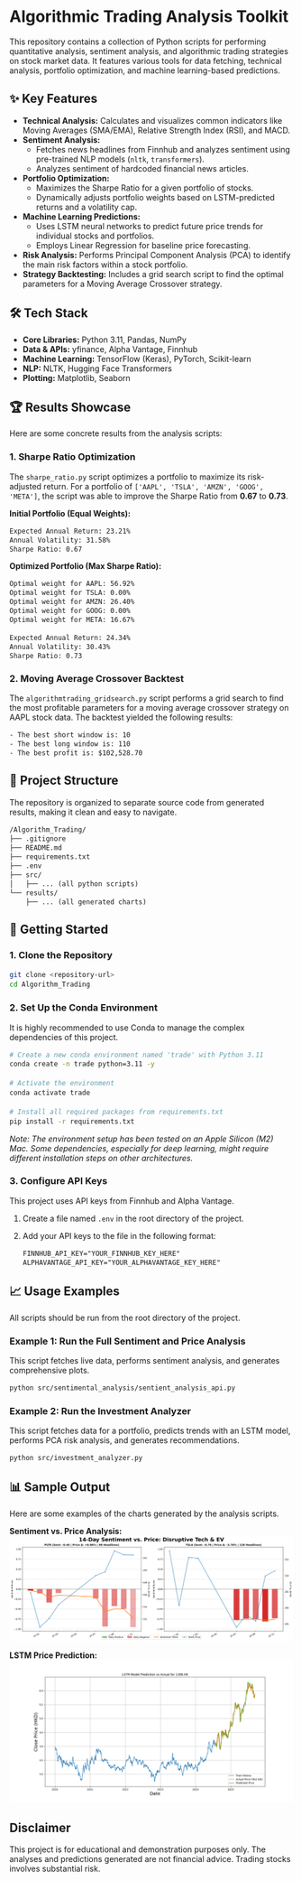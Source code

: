 # Algorithmic Trading Analysis Toolkit

This repository contains a collection of Python scripts for performing quantitative analysis, sentiment analysis, and algorithmic trading strategies on stock market data. It features various tools for data fetching, technical analysis, portfolio optimization, and machine learning-based predictions.

## ✨ Key Features

- **Technical Analysis:** Calculates and visualizes common indicators like Moving Averages (SMA/EMA), Relative Strength Index (RSI), and MACD.
- **Sentiment Analysis:** 
    - Fetches news headlines from Finnhub and analyzes sentiment using pre-trained NLP models (`nltk`, `transformers`).
    - Analyzes sentiment of hardcoded financial news articles.
- **Portfolio Optimization:**
    - Maximizes the Sharpe Ratio for a given portfolio of stocks.
    - Dynamically adjusts portfolio weights based on LSTM-predicted returns and a volatility cap.
- **Machine Learning Predictions:**
    - Uses LSTM neural networks to predict future price trends for individual stocks and portfolios.
    - Employs Linear Regression for baseline price forecasting.
- **Risk Analysis:** Performs Principal Component Analysis (PCA) to identify the main risk factors within a stock portfolio.
- **Strategy Backtesting:** Includes a grid search script to find the optimal parameters for a Moving Average Crossover strategy.

## 🛠️ Tech Stack

- **Core Libraries:** Python 3.11, Pandas, NumPy
- **Data & APIs:** yfinance, Alpha Vantage, Finnhub
- **Machine Learning:** TensorFlow (Keras), PyTorch, Scikit-learn
- **NLP:** NLTK, Hugging Face Transformers
- **Plotting:** Matplotlib, Seaborn

## 🏆 Results Showcase

Here are some concrete results from the analysis scripts:

### 1. Sharpe Ratio Optimization

The `sharpe_ratio.py` script optimizes a portfolio to maximize its risk-adjusted return. For a portfolio of `['AAPL', 'TSLA', 'AMZN', 'GOOG', 'META']`, the script was able to improve the Sharpe Ratio from **0.67** to **0.73**.

**Initial Portfolio (Equal Weights):**
```
Expected Annual Return: 23.21%
Annual Volatility: 31.58%
Sharpe Ratio: 0.67
```

**Optimized Portfolio (Max Sharpe Ratio):**
```
Optimal weight for AAPL: 56.92%
Optimal weight for TSLA: 0.00%
Optimal weight for AMZN: 26.40%
Optimal weight for GOOG: 0.00%
Optimal weight for META: 16.67%

Expected Annual Return: 24.34%
Annual Volatility: 30.43%
Sharpe Ratio: 0.73
```

### 2. Moving Average Crossover Backtest

The `algorithmtrading_gridsearch.py` script performs a grid search to find the most profitable parameters for a moving average crossover strategy on AAPL stock data. The backtest yielded the following results:

```
- The best short window is: 10
- The best long window is: 110
- The best profit is: $102,528.70
```

## 📂 Project Structure

The repository is organized to separate source code from generated results, making it clean and easy to navigate.

```
/Algorithm_Trading/
├── .gitignore
├── README.md
├── requirements.txt
├── .env
├── src/
│   ├── ... (all python scripts)
└── results/
    ├── ... (all generated charts)
```

## 🚀 Getting Started

### 1. Clone the Repository
```bash
git clone <repository-url>
cd Algorithm_Trading
```

### 2. Set Up the Conda Environment
It is highly recommended to use Conda to manage the complex dependencies of this project.

```bash
# Create a new conda environment named 'trade' with Python 3.11
conda create -n trade python=3.11 -y

# Activate the environment
conda activate trade

# Install all required packages from requirements.txt
pip install -r requirements.txt
```
*Note: The environment setup has been tested on an Apple Silicon (M2) Mac. Some dependencies, especially for deep learning, might require different installation steps on other architectures.*

### 3. Configure API Keys
This project uses API keys from Finnhub and Alpha Vantage.

1.  Create a file named `.env` in the root directory of the project.
2.  Add your API keys to the file in the following format:

    ```
    FINNHUB_API_KEY="YOUR_FINNHUB_KEY_HERE"
    ALPHAVANTAGE_API_KEY="YOUR_ALPHAVANTAGE_KEY_HERE"
    ```

## 📈 Usage Examples

All scripts should be run from the root directory of the project.

### Example 1: Run the Full Sentiment and Price Analysis
This script fetches live data, performs sentiment analysis, and generates comprehensive plots.

```bash
python src/sentimental_analysis/sentient_analysis_api.py
```

### Example 2: Run the Investment Analyzer
This script fetches data for a portfolio, predicts trends with an LSTM model, performs PCA risk analysis, and generates recommendations.

```bash
python src/investment_analyzer.py
```

## 📊 Sample Output

Here are some examples of the charts generated by the analysis scripts.

**Sentiment vs. Price Analysis:**
![Sentiment Analysis Chart](results/sentimental_analysis/Disruptive_Tech__EV.png)

**LSTM Price Prediction:**
![LSTM Prediction Chart](results/hk_stock/lstm_prediction_1398.HK.png)


## Disclaimer

This project is for educational and demonstration purposes only. The analyses and predictions generated are not financial advice. Trading stocks involves substantial risk.
